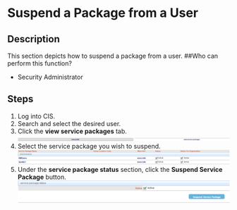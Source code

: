 # Suspend a Package from a User
## Description
This section depicts how to suspend a package from a user.
##Who can perform this function?
* Security Administrator

## Steps
1. Log into CIS.
2. Search and select the desired user.
3. Click the **view service packages** tab.
![](spu-3.png)
4. Select the service package you wish to suspend.
![](spu-4.png)
5. Under the **service package status** section, click the **Suspend Service Package** button.
![](spu-5.png)
